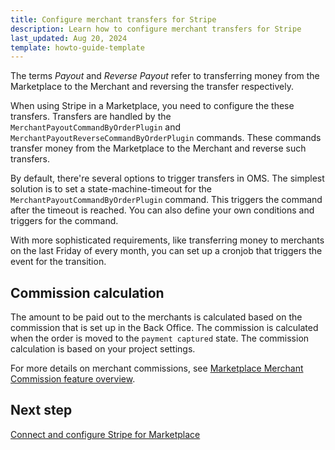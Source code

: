 ```yaml
---
title: Configure merchant transfers for Stripe
description: Learn how to configure merchant transfers for Stripe
last_updated: Aug 20, 2024
template: howto-guide-template
---
```


The terms *Payout* and *Reverse Payout* refer to transferring money from the Marketplace to the Merchant and reversing the transfer respectively.

When using Stripe in a Marketplace, you need to configure the these transfers. Transfers are handled by the `MerchantPayoutCommandByOrderPlugin` and `MerchantPayoutReverseCommandByOrderPlugin` commands. These commands transfer money from the Marketplace to the Merchant and reverse such transfers.

By default, there're several options to trigger transfers in OMS. The simplest solution is to set a state-machine-timeout for the `MerchantPayoutCommandByOrderPlugin` command. This triggers the command after the timeout is reached. You can also define your own conditions and triggers for the command.

With more sophisticated requirements, like transferring money to merchants on the last Friday of every month, you can set up a cronjob that triggers the event for the transition.

## Commission calculation

The amount to be paid out to the merchants is calculated based on the commission that is set up in the Back Office. The commission is calculated when the order is moved to the `payment captured` state. The commission calculation is based on your project settings.

For more details on merchant commissions, see [Marketplace Merchant Commission feature overview](/docs/pbc/all/merchant-management/202410.0/marketplace/marketplace-merchant-commission-feature-overview.html).

## Next step

[Connect and configure Stripe for Marketplace](/docs/pbc/all/payment-service-provider/{{page.version}}/marketplace/stripe-third-party-integration/connect-and-configure-stripe-for-marketplace.html)
